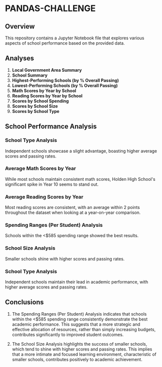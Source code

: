 # **PANDAS-CHALLENGE**

## Overview

This repository contains a Jupyter Notebook file that explores various aspects of school performance based on the provided data.

## Analyses

1. **Local Government Area Summary**
2. **School Summary**
3. **Highest-Performing Schools (by % Overall Passing)**
4. **Lowest-Performing Schools (by % Overall Passing)**
5. **Math Scores by Year by School**
6. **Reading Scores by Year by School**
7. **Scores by School Spending**
8. **Scores by School Size**
9. **Scores by School Type**

## School Performance Analysis

### School Type Analysis

Independent schools showcase a slight advantage, boasting higher average scores and passing rates.

### Average Math Scores by Year

While most schools maintain consistent math scores, Holden High School's significant spike in Year 10 seems to stand out.

### Average Reading Scores by Year

Most reading scores are consistent, with an average within 2 points throughout the dataset when looking at a year-on-year comparison.

### Spending Ranges (Per Student) Analysis

Schools within the <$585 spending range showed the best results.

### School Size Analysis

Smaller schools shine with higher scores and passing rates.

### School Type Analysis

Independent schools maintain their lead in academic performance, with higher average scores and passing rates.

## Conclusions

1. The Spending Ranges (Per Student) Analysis indicates that schools within the <$585 spending range consistently demonstrate the best academic performance. This suggests that a more strategic and effective allocation of resources, rather than simply increasing budgets, contributes significantly to improved student outcomes.

2. The School Size Analysis highlights the success of smaller schools, which tend to shine with higher scores and passing rates. This implies that a more intimate and focused learning environment, characteristic of smaller schools, contributes positively to academic achievement.
